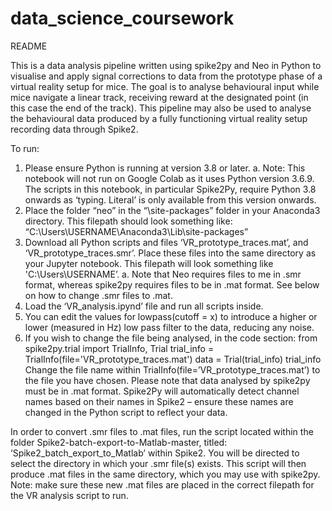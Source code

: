 # data_science_coursework

README

This is a data analysis pipeline written using spike2py and Neo in Python to visualise and apply signal corrections to data from the prototype phase of a virtual reality setup for mice. The goal is to analyse behavioural input while mice navigate a linear track, receiving reward at the designated point (in this case the end of the track). This pipeline may also be used to analyse the behavioural data produced by a fully functioning virtual reality setup recording data through Spike2.

To run:
1.	Please ensure Python is running at version 3.8 or later.
a.	Note: This notebook will not run on Google Colab as it uses Python version 3.6.9. The scripts in this notebook, in particular Spike2Py, require Python 3.8 onwards as ‘typing. Literal’ is only available from this version onwards.
2.	Place the folder “neo” in the “\site-packages” folder in your Anaconda3 directory. This filepath should look something like: “C:\Users\USERNAME\Anaconda3\Lib\site-packages”
3.	Download all Python scripts and files ‘VR_prototype_traces.mat’, and ‘VR_prototype_traces.smr’. Place these files into the same directory as your Jupyter notebook. This filepath will look something like 'C:\\Users\USERNAME’.
a.	Note that Neo requires files to me in .smr format, whereas spike2py requires files to be in .mat format. See below on how to change .smr files to .mat.
4.	Load the ‘VR_analysis.ipynd’ file and run all scripts inside.
5.	You can edit the values for lowpass(cutoff = x) to introduce a higher or lower (measured in Hz) low pass filter to the data, reducing any noise.
6.	If you wish to change the file being analysed, in the code section: 
from spike2py.trial import TrialInfo, Trial
trial_info = TrialInfo(file='VR_prototype_traces.mat')
data = Trial(trial_info)
trial_info
Change the file name within TrialInfo(file=’VR_prototype_traces.mat’) to the file you have chosen. Please note that data analysed by spike2py must be in .mat format. Spike2Py will automatically detect channel names based on their names in Spike2 – ensure these names are changed in the Python script to reflect your data.

In order to convert .smr files to .mat files, run the script located within the folder Spike2-batch-export-to-Matlab-master, titled: ‘Spike2_batch_export_to_Matlab’ within Spike2. You will be directed to select the directory in which your .smr file(s) exists. This script will then produce .mat files in the same directory, which you may use with spike2py. Note: make sure these new .mat files are placed in the correct filepath for the VR analysis script to run.
